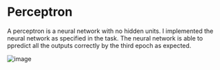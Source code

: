 # Perceptron

A perceptron is a neural network with no hidden units. I implemented the neural network as specified in the task. The neural network is able to ppredict all the outputs correctly by the third epoch as expected.

![image](https://github.com/Kena-Njonge/Perceptron/assets/75584199/37960cba-9ce2-4247-ad9f-228c822543dc)
